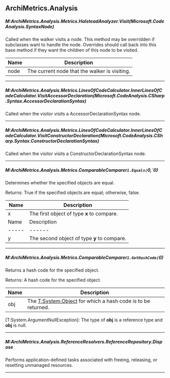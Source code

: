 ﻿## ArchiMetrics.Analysis ##

##### M:ArchiMetrics.Analysis.Metrics.HalsteadAnalyzer.Visit(Microsoft.CodeAnalysis.SyntaxNode)

 Called when the walker visits a node. This method may be overridden if subclasses want to handle the node. Overrides should call back into this base method if they want the children of this node to be visited. 

|Name|Description|
|-----|------|
|node|The current node that the walker is visiting.|


---
##### M:ArchiMetrics.Analysis.Metrics.LinesOfCodeCalculator.InnerLinesOfCodeCalculator.VisitAccessorDeclaration(Microsoft.CodeAnalysis.CSharp.Syntax.AccessorDeclarationSyntax)

 Called when the visitor visits a AccessorDeclarationSyntax node. 



---
##### M:ArchiMetrics.Analysis.Metrics.LinesOfCodeCalculator.InnerLinesOfCodeCalculator.VisitConstructorDeclaration(Microsoft.CodeAnalysis.CSharp.Syntax.ConstructorDeclarationSyntax)

 Called when the visitor visits a ConstructorDeclarationSyntax node. 



---
##### M:ArchiMetrics.Analysis.Metrics.ComparableComparer`1.Equals(`0,`0)

 Determines whether the specified objects are equal. 

Returns:  True if the specified objects are equal; otherwise, false. 

|Name|Description|
|-----|------|
|x|The first object of type __x__ to compare.|
|Name|Description|
|-----|------|
|y|The second object of type __y__ to compare.|


---
##### M:ArchiMetrics.Analysis.Metrics.ComparableComparer`1.GetHashCode(`0)

 Returns a hash code for the specified object. 

Returns:  A hash code for the specified object. 

|Name|Description|
|-----|------|
|obj|The [T:System.Object](http://msdn.microsoft.com/en-us/library/System.Object.aspx) for which a hash code is to be returned.|
[T:System.ArgumentNullException]: The type of __obj__ is a reference type and __obj__ is null.



---
##### M:ArchiMetrics.Analysis.ReferenceResolvers.ReferenceRepository.Dispose

 Performs application-defined tasks associated with freeing, releasing, or resetting unmanaged resources. 



---


